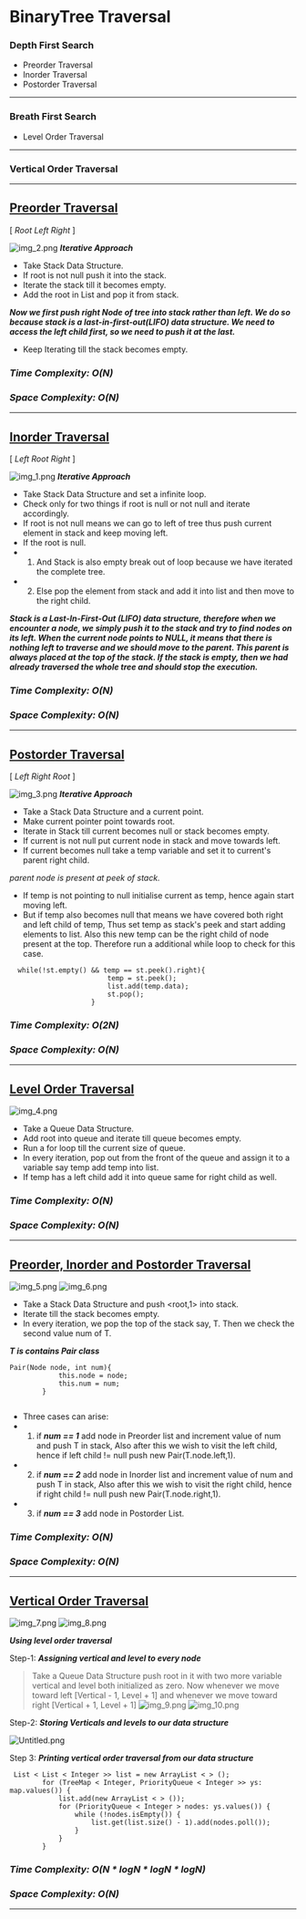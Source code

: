 # BinaryTree Traversal
### Depth First Search
* Preorder Traversal
* Inorder Traversal
* Postorder Traversal
---
### Breath First Search
* Level Order Traversal
---
### Vertical Order Traversal

---
## [Preorder Traversal]() 
[ *Root Left Right* ]

![img_2.png](img_2.png)
***Iterative Approach***
* Take Stack Data Structure.
* If root is not null push it into the stack.
* Iterate the stack till it becomes empty.
* Add the root in List and pop it from stack.

***Now we first push right Node of tree into stack rather than left. We do so because stack is a last-in-first-out(LIFO) data structure. We need to access the left child first, so we need to push it at the last.***

* Keep Iterating till the stack becomes empty.

### ***Time Complexity: O(N)***
### ***Space Complexity: O(N)***

---
## [Inorder Traversal]()
[ *Left Root Right* ]

![img_1.png](img_1.png)
***Iterative Approach***
* Take Stack Data Structure and set a infinite loop.
* Check only for two things if root is null or not null and iterate accordingly.
* If root is not null means we can go to left of tree thus push current element in stack and keep moving left.
* If the root is null.
*  1. And Stack is also empty break out of loop because we have iterated the complete tree.
*  2. Else pop the element from stack and add it into list and then move to the right child.

***Stack is a Last-In-First-Out (LIFO) data structure, therefore when we encounter a node, we simply push it to the stack and try to find nodes on its left. When the current node points to NULL, it means that there is nothing left to traverse and we should move to the parent. This parent is always placed at the top of the stack. If the stack is empty, then we had already traversed the whole tree and should stop the execution.***

### ***Time Complexity: O(N)***
### ***Space Complexity: O(N)***

---

## [Postorder Traversal]()
[ *Left Right Root* ]

![img_3.png](img_3.png)
***Iterative Approach***
* Take a Stack Data Structure and a current point.
* Make current pointer point towards root.
* Iterate in Stack till current becomes null or stack becomes empty.
* If current is not null put current node in stack and move towards left.
* If current becomes null take a temp variable and set it to current's parent right child.

*parent node is present at peek of stack.*
* If temp is not pointing to null initialise current as temp, hence again start moving left.
* But if temp also becomes null that means we have covered both right and left child of temp, Thus set temp as stack's peek and start adding elements to list. Also this new temp can be the right child of node present at the top. Therefore run a additional while loop to check for this case.
```
  while(!st.empty() && temp == st.peek().right){
                        temp = st.peek();
                        list.add(temp.data);
                        st.pop();
                    }
```

### ***Time Complexity: O(2N)***
### ***Space Complexity: O(N)***

---
## [Level Order Traversal]()
![img_4.png](img_4.png)

* Take a Queue Data Structure.
* Add root into queue and iterate till queue becomes empty.
* Run a for loop till the current size of queue.
* In every iteration, pop out from the front of the queue and assign it to a variable say temp add temp into list.
* If temp has a left child add it into queue same for right child as well.

### ***Time Complexity: O(N)***
### ***Space Complexity: O(N)***

---
## [Preorder, Inorder and Postorder Traversal]()
![img_5.png](img_5.png)
![img_6.png](img_6.png)

* Take a Stack Data Structure and push <root,1> into stack.
* Iterate till the stack becomes empty.
* In every iteration, we pop the top of the stack say, T. Then we check the second value num of T.

***T is contains Pair class***
```
Pair(Node node, int num){
            this.node = node;
            this.num = num;
        }
 
```
* Three cases can arise:
* 1. if ***num == 1*** add node in Preorder list and increment value of num and push T in stack, Also after this we wish to visit the left child, hence if left child != null push new Pair(T.node.left,1).
* 2. if ***num == 2*** add node in Inorder list and increment value of num and push T in stack, Also after this we wish to visit the right child, hence if right child != null push new Pair(T.node.right,1).
* 3. if ***num == 3*** add node in Postorder List.

### ***Time Complexity: O(N)***
### ***Space Complexity: O(N)***

---
## [Vertical Order Traversal]()
![img_7.png](img_7.png)
![img_8.png](img_8.png)

***Using level order traversal***

Step-1: ***Assigning vertical and level to every node***
>Take a Queue Data Structure push root in it with two more variable vertical and level both initialized as zero. Now whenever we move toward left [Vertical - 1, Level + 1] and whenever we move toward right [Vertical + 1, Level + 1]
![img_9.png](img_9.png)
![img_10.png](img_10.png)

Step-2: ***Storing Verticals and levels to our data structure***

![Untitled.png](..%2F..%2F..%2F..%2F..%2FDocuments%2FUntitled.png)

Step 3: ***Printing vertical order traversal from our data structure***
```
 List < List < Integer >> list = new ArrayList < > ();
        for (TreeMap < Integer, PriorityQueue < Integer >> ys: map.values()) {
            list.add(new ArrayList < > ());
            for (PriorityQueue < Integer > nodes: ys.values()) {
                while (!nodes.isEmpty()) {
                    list.get(list.size() - 1).add(nodes.poll());
                }
            }
        }
```

### ***Time Complexity: O(N * logN * logN * logN)***
### ***Space Complexity: O(N)***

---
